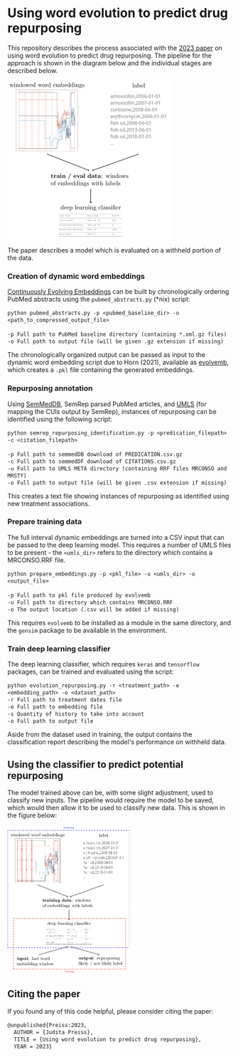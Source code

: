 # Using word evolution to predict drug repurposing

This repository describes the process associated with the [2023 paper](#citing-the-paper) on using word evolution to predict drug repurposing. The pipeline for the approach is shown in the diagram below and the individual stages are described below.

![self evaluating pipeline](images/pipeline_self_eval.png)

The paper describes a model which is evaluated on a withheld portion of the data. 

### Creation of dynamic word embeddings

[Continuously Evolving Embeddings](https://github.com/cod3licious/evolvemb) can be built by chronologically ordering PubMed abstracts using the `pubmed_abstracts.py` (*nix) script:

```
python pubmed_abstracts.py -p <pubmed_baseline_dir> -o <path_to_compressed_output_file>

-p Full path to PubMed baseline directory (containing *.xml.gz files)
-o Full path to output file (will be given .gz extension if missing)
```

The chronologically organized output can be passed as input to the dynamic word embedding script due to Horn (2021), available as [evolvemb](https://github.com/cod3licious/evolvemb), which creates a `.pkl` file containing the generated embeddings.

### Repurposing annotation

Using [SemMedDB](https://lhncbc.nlm.nih.gov/ii/tools/SemRep_SemMedDB_SKR/SemMedDB_download.html), SemRep parsed PubMed articles, and [UMLS](https://www.nlm.nih.gov/research/umls/licensedcontent/umlsknowledgesources.html) (for mapping the CUIs output by SemRep), instances of repurposing can be identified using the following script:

```
python semrep_repurposing_identification.py -p <predication_filepath> -c <citation_filepath>

-p Full path to semmedDB download of PREDICATION.csv.gz
-c Full path to semmedDF download of CITATIONS.csv.gz
-u Full path to UMLS META directory (containing RRF files MRCONSO and MRSTY)
-o Full path to output file (will be given .csv extension if missing)
```

This creates a text file showing instances of repurposing as identified using new treatment associations.

### Prepare training data

The full interval dynamic embeddings are turned into a CSV input that can be passed to the deep learning model. This requires a number of UMLS files to be present - the `<umls_dir>` refers to the directory which contains a MRCONSO.RRF file.

```
python prepare_embeddings.py -p <pkl_file> -u <umls_dir> -o <output_file>

-p Full path to pkl file produced by evolvemb
-u Full path to directory which contains MRCONSO.RRF
-o The output location (.csv will be added if missing)
```

This requires `evolvemb` to be installed as a module in the same directory, and the `gensim` package to be available in the environment.

### Train deep learning classifier

The deep learning classifier, which requires `keras` and `tensorflow` packages, can be trained and evaluated using the script:

```
python evolution_repurposing.py -r <treatment_path> -e <embedding_path> -o <dataset_path>
-r Full path to treatment dates file
-e Full path to embedding file
-s Quantity of history to take into account
-o Full path to output file
```

Aside from the dataset used in training, the output contains the classification report describing the model's performance on withheld data.

## Using the classifier to predict potential repurposing

The model trained above can be, with some slight adjustment, used to classify new inputs. The pipeline would require the model to be saved, which would then allow it to be used to classify new data. This is shown in the figure below:

![classification pipeline](images/pipeline_classifier.png)

## Citing the paper

If you found any of this code helpful, please consider citing the paper:

```
@unpublished{Preiss:2023,
  AUTHOR = {Judita Preiss},
  TITLE = {Using word evolution to predict drug repurposing},
  YEAR = 2023}
```

